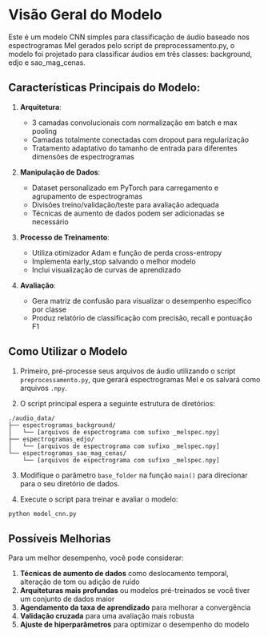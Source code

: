 # Visão Geral do Modelo

Este é um modelo CNN simples para classificação de áudio baseado nos espectrogramas Mel gerados pelo script de preprocessamento.py, o modelo foi projetado para classificar áudios em três classes: background, edjo e sao_mag_cenas.

## Características Principais do Modelo:

1. **Arquitetura**:
   * 3 camadas convolucionais com normalização em batch e max pooling
   * Camadas totalmente conectadas com dropout para regularização
   * Tratamento adaptativo do tamanho de entrada para diferentes dimensões de espectrogramas

2. **Manipulação de Dados**:
   * Dataset personalizado em PyTorch para carregamento e agrupamento de espectrogramas
   * Divisões treino/validação/teste para avaliação adequada
   * Técnicas de aumento de dados podem ser adicionadas se necessário

3. **Processo de Treinamento**:
   * Utiliza otimizador Adam e função de perda cross-entropy
   * Implementa early_stop salvando o melhor modelo
   * Inclui visualização de curvas de aprendizado

4. **Avaliação**:
   * Gera matriz de confusão para visualizar o desempenho específico por classe
   * Produz relatório de classificação com precisão, recall e pontuação F1

## Como Utilizar o Modelo

1. Primeiro, pré-processe seus arquivos de áudio utilizando o script `preprocessamento.py`, que gerará espectrogramas Mel e os salvará como arquivos `.npy`.

2. O script principal espera a seguinte estrutura de diretórios:

```
./audio_data/
├── espectrogramas_background/
│   └── [arquivos de espectrograma com sufixo _melspec.npy]
├── espectrogramas_edjo/
│   └── [arquivos de espectrograma com sufixo _melspec.npy]
└── espectrogramas_sao_mag_cenas/
    └── [arquivos de espectrograma com sufixo _melspec.npy]
```

3. Modifique o parâmetro `base_folder` na função `main()` para direcionar para o seu diretório de dados.

4. Execute o script para treinar e avaliar o modelo:

```bash
python model_cnn.py
```

## Possíveis Melhorias

Para um melhor desempenho, você pode considerar:

1. **Técnicas de aumento de dados** como deslocamento temporal, alteração de tom ou adição de ruído
2. **Arquiteturas mais profundas** ou modelos pré-treinados se você tiver um conjunto de dados maior
3. **Agendamento da taxa de aprendizado** para melhorar a convergência
4. **Validação cruzada** para uma avaliação mais robusta
5. **Ajuste de hiperparâmetros** para optimizar o desempenho do modelo

